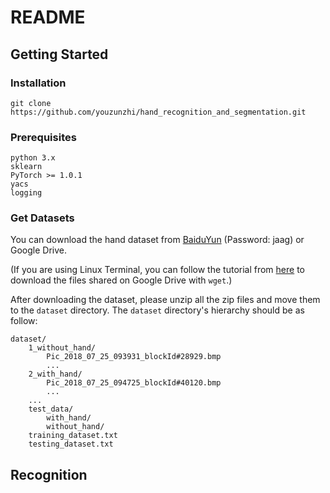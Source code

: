 # README

## Getting Started

### Installation

```
git clone https://github.com/youzunzhi/hand_recognition_and_segmentation.git
```

### Prerequisites

```
python 3.x 
sklearn
PyTorch >= 1.0.1 
yacs
logging
```

### Get Datasets

You can download the hand dataset from [BaiduYun](https://pan.baidu.com/s/1EJBK3O0zYeMafgmktqzlsg ) (Password: jaag) or Google Drive.

(If you are using Linux Terminal, you can follow the tutorial from [here](https://medium.com/@acpanjan/download-google-drive-files-using-wget-3c2c025a8b99) to download the files shared on Google Drive with `wget`.)

After downloading the dataset, please unzip all the zip files and move them to the `dataset` directory. The `dataset` directory's hierarchy should be as follow:

```
dataset/
	1_without_hand/
		Pic_2018_07_25_093931_blockId#28929.bmp
		...
	2_with_hand/
		Pic_2018_07_25_094725_blockId#40120.bmp
		...
	...
	test_data/
		with_hand/
		without_hand/
	training_dataset.txt
	testing_dataset.txt
```

## Recognition

